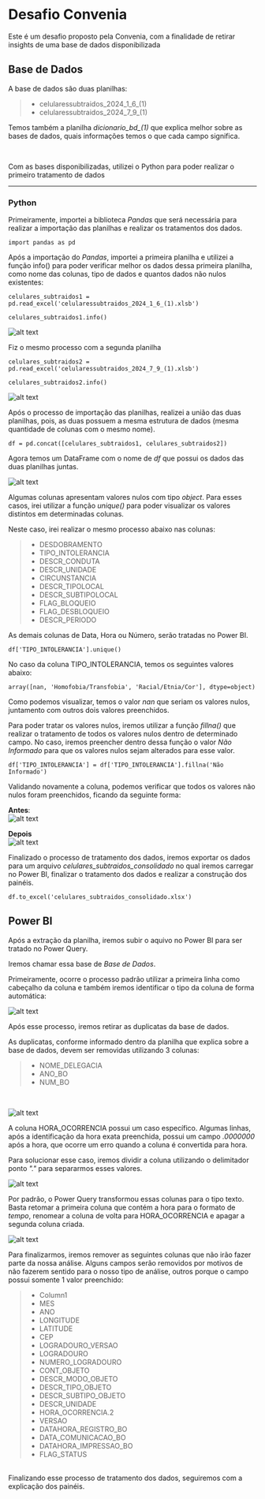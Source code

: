 # Desafio Convenia

<!-- ![alt text](logo.jpg) -->

Este é um desafio proposto pela Convenia, com a finalidade de retirar insights de uma base de dados disponibilizada

## Base de Dados

A base de dados são duas planilhas:
>- celularessubtraidos_2024_1_6_(1)
>- celularessubtraidos_2024_7_9_(1)

Temos também a planilha *dicionario_bd_(1)* que explica melhor sobre as bases de dados, quais informações temos o que cada campo significa.

<br>

Com as bases disponibilizadas, utilizei o Python para poder realizar o primeiro tratamento de dados
___
### Python
Primeiramente, importei a biblioteca *Pandas* que será necessária para realizar a importação das planilhas e realizar os tratamentos dos dados.

````
import pandas as pd
````

Após a importação do *Pandas*, importei a primeira planilha e utilizei a função info() para poder verificar melhor os dados dessa primeira planilha, como nome das colunas, tipo de dados e quantos dados não nulos existentes:

````
celulares_subtraidos1 = pd.read_excel('celularessubtraidos_2024_1_6_(1).xlsb')
````

````
celulares_subtraidos1.info()
````

![alt text](images/image1.png)

Fiz o mesmo processo com a segunda planilha

````
celulares_subtraidos2 = pd.read_excel('celularessubtraidos_2024_7_9_(1).xlsb')
````

````
celulares_subtraidos2.info()
````

![alt text](images/image2.png)

Após o processo de importação das planilhas, realizei a união das duas planilhas, pois, as duas possuem a mesma estrutura de dados (mesma quantidade de colunas com o mesmo nome).

````
df = pd.concat([celulares_subtraidos1, celulares_subtraidos2])
````

Agora temos um DataFrame com o nome de *df* que possui os dados das duas planilhas juntas.

![alt text](images/image3.png)

Algumas colunas apresentam valores nulos com tipo *object*. Para esses casos, irei utilizar a função *unique()* para poder visualizar os valores distintos em determinadas colunas.

Neste caso, irei realizar o mesmo processo abaixo nas colunas:
>- DESDOBRAMENTO
>- TIPO_INTOLERANCIA
>- DESCR_CONDUTA
>- DESCR_UNIDADE
>- CIRCUNSTANCIA
>- DESCR_TIPOLOCAL
>- DESCR_SUBTIPOLOCAL
>- FLAG_BLOQUEIO
>- FLAG_DESBLOQUEIO
>- DESCR_PERIODO

As demais colunas de Data, Hora ou Número, serão tratadas no Power BI.

````
df['TIPO_INTOLERANCIA'].unique()
````

No caso da coluna TIPO_INTOLERANCIA, temos os seguintes valores abaixo:

````
array([nan, 'Homofobia/Transfobia', 'Racial/Etnia/Cor'], dtype=object)
````

Como podemos visualizar, temos o valor *nan* que seriam os valores nulos, juntamento com outros dois valores preenchidos.

Para poder tratar os valores nulos, iremos utilizar a função *fillna()* que realizar o tratamento de todos os valores nulos dentro de determinado campo. No caso, iremos preencher dentro dessa função o valor *Não Informado* para que os valores nulos sejam alterados para esse valor.

````
df['TIPO_INTOLERANCIA'] = df['TIPO_INTOLERANCIA'].fillna('Não Informado')
````

Validando novamente a coluna, podemos verificar que todos os valores não nulos foram preenchidos, ficando da seguinte forma:

**Antes**: 
<br>
![alt text](images/image5.png)

**Depois** 
<br>
![alt text](images/image4.png)

Finalizado o processo de tratamento dos dados, iremos exportar os dados para um arquivo *celulares_subtraidos_consolidado* no qual iremos carregar no Power BI, finalizar o tratamento dos dados e realizar a construção dos painéis.


````
df.to_excel('celulares_subtraidos_consolidado.xlsx')
````




## Power BI
Após a extração da planilha, iremos subir o aquivo no Power BI para ser tratado no Power Query.

Iremos chamar essa base de *Base de Dados*.

Primeiramente, ocorre o processo padrão utilizar a primeira linha como cabeçalho da coluna e também iremos identificar o tipo da coluna de forma automática:

![alt text](images/image6.png)

Após esse processo, iremos retirar as duplicatas da base de dados.

As duplicatas, conforme informado dentro da planilha que explica sobre a base de dados, devem ser removidas utilizando 3 colunas:

>- NOME_DELEGACIA
>- ANO_BO
>- NUM_BO

<br>

![alt text](images/image7.png)

A coluna HORA_OCORRENCIA possui um caso específico. Algumas linhas, após a identificação da hora exata preenchida, possui um campo *.0000000* após a hora, que ocorre um erro quando a coluna é convertida para hora.

Para solucionar esse caso, iremos dividir a coluna utilizando o delimitador ponto *"."* para separarmos esses valores.

![alt text](images/image8.png)

Por padrão, o Power Query transformou essas colunas para o tipo texto. Basta retomar a primeira coluna que contém a hora para o formato de *tempo*, renomear a coluna de volta para HORA_OCORRENCIA e apagar a segunda coluna criada.

![alt text](images/image9.png)

Para finalizarmos, iremos remover as seguintes colunas que não irão fazer parte da nossa análise. Alguns campos serão removidos por motivos de não fazerem sentido para o nosso tipo de análise, outros porque o campo possui somente 1 valor preenchido:

>- Column1 
>- MES
>- ANO
>- LONGITUDE
>- LATITUDE
>- CEP
>- LOGRADOURO_VERSAO
>- LOGRADOURO
>- NUMERO_LOGRADOURO
>- CONT_OBJETO
>- DESCR_MODO_OBJETO
>- DESCR_TIPO_OBJETO
>- DESCR_SUBTIPO_OBJETO
>- DESCR_UNIDADE
>- HORA_OCORRENCIA.2
>- VERSAO
>- DATAHORA_REGISTRO_BO
>- DATA_COMUNICACAO_BO
>- DATAHORA_IMPRESSAO_BO
>- FLAG_STATUS

<br>
Finalizando esse processo de tratamento dos dados, seguiremos com a explicação dos painéis.